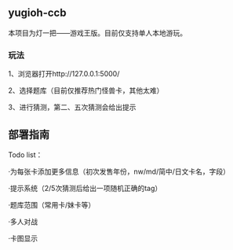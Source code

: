 ## yugioh-ccb

本项目为灯一把——游戏王版。目前仅支持单人本地游玩。

### 玩法

1、浏览器打开http://127.0.0.1:5000/

2、选择题库（目前仅推荐热门怪兽卡，其他太难）

3、进行猜测，第二、五次猜测会给出提示


## 部署指南


Todo list：

·为每张卡添加更多信息（初次发售年份，nw/md/简中/日文卡名，字段）

·提示系统（2/5次猜测后给出一项随机正确的tag）

·题库范围（常用卡/妹卡等）

·多人对战

·卡图显示

